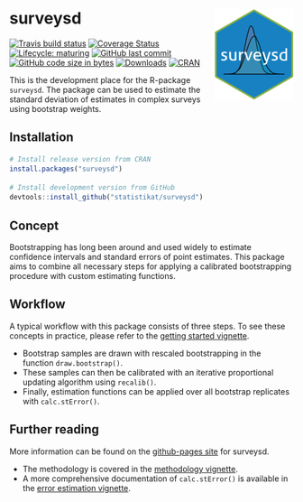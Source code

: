 
# surveysd <img src="man/figures/logo.png" align="right" alt="" />

[![Travis build
status](https://img.shields.io/travis/statistikat/surveysd.svg?logo=travis)](https://travis-ci.org/statistikat/surveysd)
[![Coverage
Status](https://img.shields.io/coveralls/github/statistikat/surveysd.svg?colorB=red&logo=codecov)](https://coveralls.io/github/statistikat/surveysd?branch=master)
[![Lifecycle:
maturing](https://img.shields.io/badge/lifecycle-maturing-blue.svg?logo=github)](https://www.tidyverse.org/lifecycle/#maturing)
[![GitHub last
commit](https://img.shields.io/github/last-commit/statistikat/surveysd.svg?logo=github)](https://github.com/statistikat/surveysd/commits/master)
[![GitHub code size in
bytes](https://img.shields.io/github/languages/code-size/statistikat/surveysd.svg?logo=github)](https://github.com/statistikat/surveysd)
[![Downloads](http://cranlogs.r-pkg.org/badges/surveysd)](https://CRAN.R-project.org/package=surveysd)
[![CRAN](https://img.shields.io/cran/v/surveysd.svg?colorB=green&logo=R&logoColor=blue&label=CRAN)](https://CRAN.R-project.org/package=surveysd)

<!--
[![Mentioned in Awesome Official Statistics ](https://awesome.re/mentioned-badge.svg)](http://www.awesomeofficialstatistics.org)
-->

This is the development place for the R-package `surveysd`. The package
can be used to estimate the standard deviation of estimates in complex
surveys using bootstrap weights.

## Installation

``` r
# Install release version from CRAN
install.packages("surveysd")

# Install development version from GitHub
devtools::install_github("statistikat/surveysd")
```

## Concept

Bootstrapping has long been around and used widely to estimate
confidence intervals and standard errors of point estimates. This
package aims to combine all necessary steps for applying a calibrated
bootstrapping procedure with custom estimating functions.

## Workflow

A typical workflow with this package consists of three steps. To see
these concepts in practice, please refer to the [getting started
vignette](https://statistikat.github.io/surveysd/articles/surveysd.html).

  - Bootstrap samples are drawn with rescaled bootstrapping in the
    function `draw.bootstrap()`.
  - These samples can then be calibrated with an iterative proportional
    updating algorithm using `recalib()`.
  - Finally, estimation functions can be applied over all bootstrap
    replicates with `calc.stError()`.

## Further reading

More information can be found on the [github-pages
site](https://statistikat.github.io/surveysd) for surveysd.

  - The methodology is covered in the [methodology
    vignette](https://statistikat.github.io/surveysd/articles/methodology.html).
  - A more comprehensive documentation of `calc.stError()` is available
    in the [error estimation
    vignette](https://statistikat.github.io/surveysd/articles/error_estimation.html).
